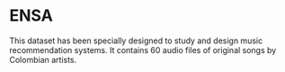 # ENSA
This dataset has been specially designed to study and design music recommendation systems. It contains 60 audio files of original songs by Colombian artists.
